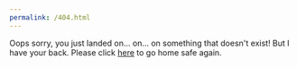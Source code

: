 ```yaml
---
permalink: /404.html
---
```


Oops sorry, you just landed on... on... on something that doesn't exist! But I have your back. Please click [here]("index.html") to go home safe again.